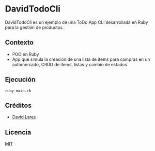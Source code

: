 # DavidTodoCli

DavidTodoCli es un ejemplo de una ToDo App CLI desarrollada en Ruby para la gestión de productos.

## Contexto

- POO en Ruby
- App que simula la creación de una lista de items para compras en un automercado, CRUD de items, listas y cambio de estados

## Ejecución

```
ruby main.rb
```


## Créditos
- [David Lares](https://twitter.com/davidlares3)

## Licencia

[MIT](https://opensource.org/licenses/MIT)
